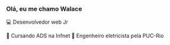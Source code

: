 ### Olá, eu me chamo Walace

💻 Desenvolvedor web Jr

📕 Cursando ADS na Infnet
📗 Engenheiro eletricista pela PUC-Rio
